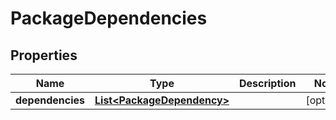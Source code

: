 
# PackageDependencies

## Properties
Name | Type | Description | Notes
------------ | ------------- | ------------- | -------------
**dependencies** | [**List&lt;PackageDependency&gt;**](PackageDependency.md) |  |  [optional]



